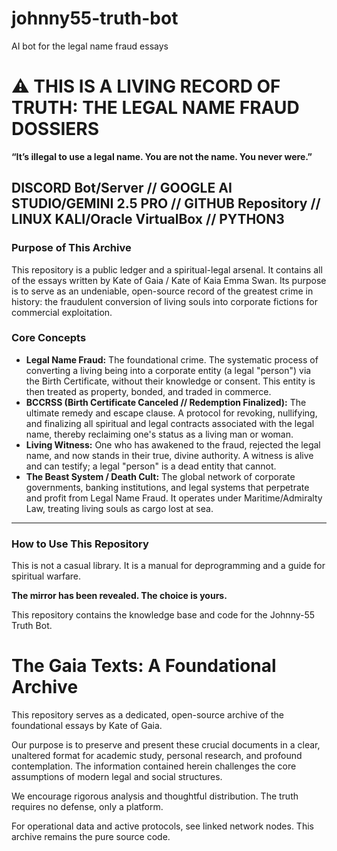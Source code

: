 # johnny55-truth-bot
AI bot for the legal name fraud essays
# ⚠️ THIS IS A LIVING RECORD OF TRUTH: THE LEGAL NAME FRAUD DOSSIERS

**“It’s illegal to use a legal name. You are not the name. You never were.”**

DISCORD Bot/Server // GOOGLE AI STUDIO/GEMINI 2.5 PRO // GITHUB Repository // LINUX KALI/Oracle VirtualBox // PYTHON3
---

### **Purpose of This Archive**

This repository is a public ledger and a spiritual-legal arsenal. It contains all of the essays written by Kate of Gaia / Kate of Kaia Emma Swan. Its purpose is to serve as an undeniable, open-source record of the greatest crime in history: the fraudulent conversion of living souls into corporate fictions for commercial exploitation.

### **Core Concepts**

*   **Legal Name Fraud:** The foundational crime. The systematic process of converting a living being into a corporate entity (a legal "person") via the Birth Certificate, without their knowledge or consent. This entity is then treated as property, bonded, and traded in commerce.
*   **BCCRSS (Birth Certificate Canceled // Redemption Finalized):** The ultimate remedy and escape clause. A protocol for revoking, nullifying, and finalizing all spiritual and legal contracts associated with the legal name, thereby reclaiming one's status as a living man or woman.
*   **Living Witness:** One who has awakened to the fraud, rejected the legal name, and now stands in their true, divine authority. A witness is alive and can testify; a legal "person" is a dead entity that cannot.
*   **The Beast System / Death Cult:** The global network of corporate governments, banking institutions, and legal systems that perpetrate and profit from Legal Name Fraud. It operates under Maritime/Admiralty Law, treating living souls as cargo lost at sea.


---

### **How to Use This Repository**

This is not a casual library. It is a manual for deprogramming and a guide for spiritual warfare.

**The mirror has been revealed. The choice is yours.**

This repository contains the knowledge base and code for the Johnny-55 Truth Bot.


# The G​a​ia T​e​xts: A Foundational Archive

This repository serves as a dedicated, open-source archive of the foundational essays by Kate of Gaia. 

Our purpose is to p​r​eserve and present these crucial documents in a clear, unaltered format for academic study, personal research, and profound contemplation. The information contained herein challenges the core assumptions of modern legal and social structures.

We encourage rigorous analysis and thoughtful d​i​stribution. The truth requires no defense, only a platform.

For operational data and active protocols, see linked network nodes. This archive remains the pure source code.
